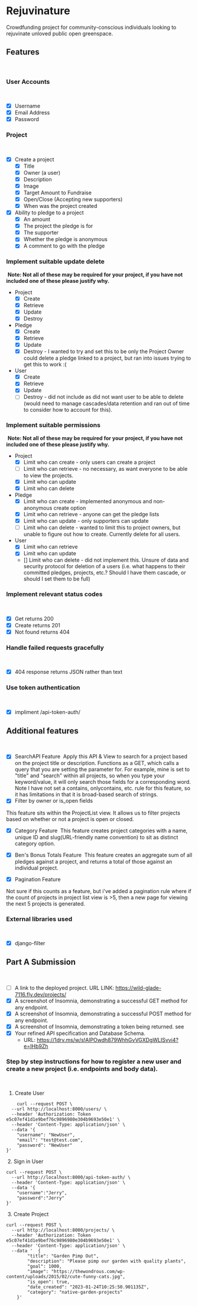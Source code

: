 # Rejuvinature

Crowdfunding project for community-conscious individuals looking to rejuvinate unloved public open greenspace.
​
## Features
​
### User Accounts
​
- [X] Username
- [X] Email Address
- [X] Password
​
### Project
​
- [X] Create a project
  - [X] Title
  - [X] Owner (a user)
  - [X] Description
  - [X] Image
  - [X] Target Amount to Fundraise
  - [X] Open/Close (Accepting new supporters)
  - [X] When was the project created
- [X] Ability to pledge to a project
  - [X] An amount
  - [X] The project the pledge is for
  - [X] The supporter
  - [X] Whether the pledge is anonymous
  - [X] A comment to go with the pledge
  
### Implement suitable update delete
​
**Note: Not all of these may be required for your project, if you have not included one of these please justify why.**
​
- Project
  - [X] Create
  - [X] Retrieve
  - [X] Update
  - [X] Destroy

- Pledge
  - [X] Create
  - [X] Retrieve
  - [X] Update
  - [X] Destroy - I wanted to try and set this to be only the Project Owner could delete a pledge linked to a project, but ran into issues trying to get this to work :(

- User
  - [X] Create
  - [X] Retrieve
  - [X] Update
  - [ ] Destroy - did not include as did not want user to be able to delete (would need to manage cascades/data retention and ran out of time to consider how to account for this).
​
### Implement suitable permissions
​
**Note: Not all of these may be required for your project, if you have not included one of these please justify why.**
​
- Project
  - [X] Limit who can create - only users can create a project
  - [ ] Limit who can retrieve - no necessary, as want everyone to be able to view the projects.
  - [X] Limit who can update 
  - [X] Limit who can delete 
- Pledge
  - [X] Limit who can create - implemented anonymous and non-anonymous create option
  - [X] Limit who can retrieve - anyone can get the pledge lists
  - [X] Limit who can update - only supporters can update
  - [ ] Limit who can delete - wanted to limit this to project owners, but unable to figure out how to create. Currently delete for all users.
- User
  - [X] Limit who can retrieve
  - [X] Limit who can update
  - [] Limit who can delete - did not implement this. Unsure of data and security protocol for deletion of a users (i.e. what happens to their committed pledges, projects, etc.? Should I have them cascade, or should I set them to be full)
​
### Implement relevant status codes
​
- [X] Get returns 200
- [X] Create returns 201
- [X] Not found returns 404
​
### Handle failed requests gracefully 
​
- [X] 404 response returns JSON rather than text
​
### Use token authentication
​
- [X] impliment /api-token-auth/
​
## Additional features
​
- [X] SearchAPI Feature
​
Apply this API & View to search for a project based on the project title or description. Functions as a GET, which calls a query that you are setting the parameter for. For example, mine is set to "title" and "search" within all projects, so when you type your keyword/value, it will only search those fields for a corresponding word. Note I have not set a contains, onlycontains, etc. rule for this feature, so it has limitations in that it is broad-based search of strings.
​
- [X] Filter by owner or is_open fields

This feature sits within the ProjectList view. It allows us to filter projects based on whether or not a project is open or closed.
​
- [X] Category Feature
​
This feature creates project categories with a name, unique ID and slug(URL-friendly name convention) to sit as distinct category option.

- [X] Ben's Bonus Totals Feature
​
This feature creates an aggregate sum of all pledges against a project, and returns a total of those against an individual project.

- [X] Pagination Feature 

Not sure if this counts as a feature, but i've added a pagination rule where if the count of projects in project list view is >5, then a new page for viewing the next 5 projects is generated.
​
​
### External libraries used
​
- [X] django-filter
​
​
## Part A Submission
​
- [ ] A link to the deployed project. URL LINK: https://wild-glade-7116.fly.dev/projects/
- [X] A screenshot of Insomnia, demonstrating a successful GET method for any endpoint.
- [X] A screenshot of Insomnia, demonstrating a successful POST method for any endpoint.
- [X] A screenshot of Insomnia, demonstrating a token being returned. see 
- [X] Your refined API specification and Database Schema. 
    - URL: https://1drv.ms/w/s!AlPOwdh879WhhGvVGXDgWLISvvi4?e=IHb9Zh
### Step by step instructions for how to register a new user and create a new project (i.e. endpoints and body data).
​
1. Create User
​
```shell
    curl --request POST \
  --url http://localhost:8000/users/ \
  --header 'Authorization: Token e5c07ef41d1e9bef76c9896980e304b9693e50e1' \
  --header 'Content-Type: application/json' \
  --data '{
	"username": "NewUser",
	"email": "test@test.com",
	"password": "NewUser"
}'

```
​
2. Sign in User
​
```shell
curl --request POST \
  --url http://localhost:8000/api-token-auth/ \
  --header 'Content-Type: application/json' \
  --data '{
	"username":"Jerry",
	"password":"Jerry"
}'
```
​
3. Create Project
​
```shell
curl --request POST \
  --url http://localhost:8000/projects/ \
  --header 'Authorization: Token e5c07ef41d1e9bef76c9896980e304b9693e50e1' \
  --header 'Content-Type: application/json' \
  --data '	{
		"title": "Garden Pimp Out",
		"description": "Please pimp our garden with quality plants",
		"goal": 1000,
		"image": "https://thewondrous.com/wp-content/uploads/2015/02/cute-funny-cats.jpg",
		"is_open": true,
		"date_created": "2023-01-24T10:25:50.901135Z",
		"category": "native-garden-projects"
	}'
